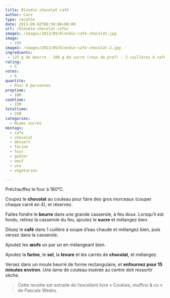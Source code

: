 ```yaml
---
title: Blondie chocolat café
author: Caro
type: recette
date: 2013-09-02T08:59:06+00:00
url: /blondie-chocolat-cafe/
image1: /images/2013/09/blondie-cafe-chocolat.jpg
image:
  - 235
image2: /images/2013/09/blondie-cafe-chocolat-2.jpg
ingredients:
 - 125 g de beurre - 180 g de sucre (roux de pref) - 2 cuillères à café rase de café soluble - 2 œufs - 150 g de farine - 1 pincée de sel - 1 cuillère à café de levure - 75 g de chocolat noir
rating:
  - 5
votes:
  - 6
quantite:
  - Pour 8 personnes
preptime:
  - 10M
cooktime:
  - 15M
totaltime:
  - 25M
categories:
  - Miams sucrés
mestags:
  - café
  - chocolat
  - dessert
  - farine
  - four
  - goûter
  - oeuf
  - usa
  - végétarien

---
```

Préchauffez le four à 180°C.

Coupez le **chocolat** au couteau pour faire des gros morceaux (couper chaque carré en 4), et réservez.

Faites fondre le **beurre** dans une grande casserole, à feu doux. Lorsqu&rsquo;il est fondu, retirez la casserole du feu, ajoutez le **sucre** et mélangez bien.

Diluez le **café** dans 1 cuillère à soupe d&rsquo;eau chaude et mélangez bien, puis versez dans la casserole.

Ajoutez les **œufs** un par un en mélangeant bien.

Ajoutez la **farine**, le **sel**, la **levure** et les carrés de **chocolat**, et mélangez.

Versez dans un moule beurré de forme rectangulaire, et **enfournez pour 15 minutes environ**. Une lame de couteau insérée au centre doit ressortir sèche.

> Cette recette est extraite de l&rsquo;excellent livre « Cookies, muffins & co » de Pascale Weeks.
